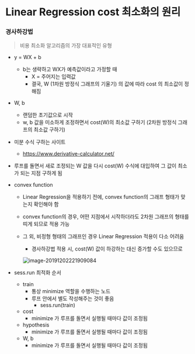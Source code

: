 # Linear Regression cost 최소화의 원리

### 경사하강법

> 비용 최소화 알고리즘의 가장 대표적인 유형

- y  = WX + b

  - b는 생략하고 WX가 예측값이라고 가정할 때
    - X = 주어지는 입력값
    - 결국,  W (1차원 방정식 그래프의 기울기) 의 값에 따라 cost 의 최소값이 정해짐

- W, b

  - 랜덤한 초기값으로 시작
  - w, b 값을 미소하게 조정하면서 cost(W)의 최소값 구하기 (2차원 방정식 그래프의 최소값 구하기)

- 미분 수식 구하는 사이트

  - https://www.derivative-calculator.net/

- 루프를 돌면서 새로 조정되는 W 값을 다시 cost(W) 수식에 대입하여 그 값이 최소가 되는 지점 구하게 됨

- convex function

  - Linear Regression을 적용하기 전에, convex function의 그래프 형태가 맞는지 확인해야 함

  - convex function의 경우, 어떤 지점에서 시작하더라도 2차원 그래프의 형태를 띠게 되므로 적용 가능

  - 그 외, 비정형 형태의 그래프인 경우 Linear Regression 적용이 다소 어려움

    - 경사하강법 적용 시, cost(W) 값이 하강하는 대신 증가할 수도 있으므로

    ![image-20191202221909084](C:\Users\박진영\AppData\Roaming\Typora\typora-user-images\image-20191202221909084.png)

- sess.run 최적화 순서

  - train
    - 통상 minimize 역할을 수행하는 노드
    - 루프 안에서 별도 작성해주는 것이 좋음
      - sess.run(train)
  - cost
    - minimize 가 루프를 돌면서 실행될 때마다 값이 조정됨
  - hypothesis
    - minimize 가 루프를 돌면서 실행될 때마다 값이 조정됨
  - W, b
    - minimize 가 루프를 돌면서 실행될 때마다 값이 조정됨